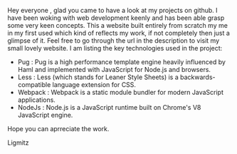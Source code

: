 Hey everyone , glad you came to have a look at my projects on github. I have been woking with web development keenly and has been able grasp some very keen concepts. This a website built entirely from scratch my me in my first used which kind of reflects my work, if not completely then just a glimpse of it. Feel free to go through the url in the description to visit my small lovely website. I am listing the key technologies used in the project:

 - Pug : Pug is a high performance template engine heavily influenced by Haml and implemented with JavaScript for Node.js and browsers.
 - Less : Less (which stands for Leaner Style Sheets) is a backwards-compatible language extension for CSS.
 - Webpack : Webpack is a static module bundler for modern JavaScript applications.
 - NodeJs : Node.js is a JavaScript runtime built on Chrome's V8 JavaScript engine.
 
Hope you can aprreciate the work.

Ligmitz

